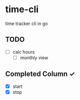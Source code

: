 # time-cli
time tracker cli in go

## TODO
- [ ] calc hours
  - [ ] monthly view

## Completed Column ✓
- [x] start
- [x] stop
